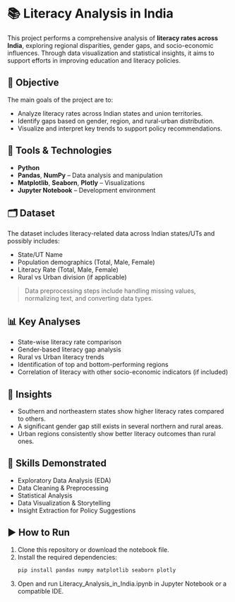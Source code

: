 # 📚 Literacy Analysis in India

This project performs a comprehensive analysis of **literacy rates across India**, exploring regional disparities, gender gaps, and socio-economic influences. Through data visualization and statistical insights, it aims to support efforts in improving education and literacy policies.

## 🎯 Objective

The main goals of the project are to:
- Analyze literacy rates across Indian states and union territories.
- Identify gaps based on gender, region, and rural-urban distribution.
- Visualize and interpret key trends to support policy recommendations.

## 🧰 Tools & Technologies

- **Python**
- **Pandas**, **NumPy** – Data analysis and manipulation
- **Matplotlib**, **Seaborn**, **Plotly** – Visualizations
- **Jupyter Notebook** – Development environment

## 🗂️ Dataset

The dataset includes literacy-related data across Indian states/UTs and possibly includes:
- State/UT Name
- Population demographics (Total, Male, Female)
- Literacy Rate (Total, Male, Female)
- Rural vs Urban division (if applicable)

> Data preprocessing steps include handling missing values, normalizing text, and converting data types.

## 📊 Key Analyses

- State-wise literacy rate comparison
- Gender-based literacy gap analysis
- Rural vs Urban literacy trends
- Identification of top and bottom-performing regions
- Correlation of literacy with other socio-economic indicators (if included)

## 📌 Insights

- Southern and northeastern states show higher literacy rates compared to others.
- A significant gender gap still exists in several northern and rural areas.
- Urban regions consistently show better literacy outcomes than rural ones.

## 🧠 Skills Demonstrated

- Exploratory Data Analysis (EDA)
- Data Cleaning & Preprocessing
- Statistical Analysis
- Data Visualization & Storytelling
- Insight Extraction for Policy Suggestions

## ▶️ How to Run

1. Clone this repository or download the notebook file.
2. Install the required dependencies:
   ```bash
   pip install pandas numpy matplotlib seaborn plotly

3. Open and run Literacy_Analysis_in_India.ipynb in Jupyter Notebook or a compatible IDE.
